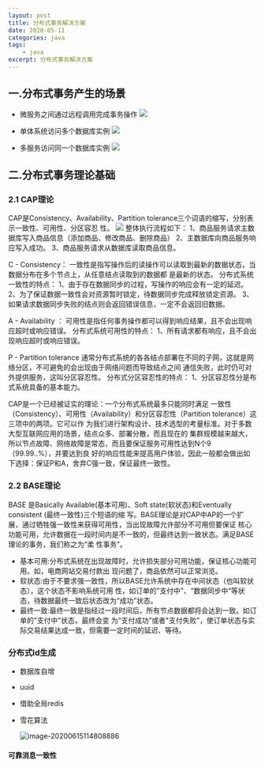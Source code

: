 ```yaml
---
layout: post
title: 分布式事务解决方案
date: 2020-05-11
categories: java
tags: 
    - java
excerpt: 分布式事务解决方案
---
```


## 一.分布式事务产生的场景
- 微服务之间通过远程调用完成事务操作
![](https://gitee.com/guojun49/images/raw/master/blog-img/2020/06/20200609173848.png)

- 单体系统访问多个数据库实例
![](https://gitee.com/guojun49/images/raw/master/blog-img/2020/06/20200609173856.png)

- 多服务访问同一个数据库实例
![](https://gitee.com/guojun49/images/raw/master/blog-img/2020/06/20200609173859.png)

## 二.分布式事务理论基础
### 2.1 CAP理论
CAP是Consistency、Availability、Partition tolerance三个词语的缩写，分别表示一致性、可用性、分区容忍
性。
![](https://gitee.com/guojun49/images/raw/master/blog-img/2020/06/20200609174033.png)
整体执行流程如下：
1、商品服务请求主数据库写入商品信息（添加商品、修改商品、删除商品）
2、主数据库向商品服务响应写入成功。
3、商品服务请求从数据库读取商品信息。


C - Consistency：
一致性是指写操作后的读操作可以读取到最新的数据状态，当数据分布在多个节点上，从任意结点读取到的数据都
是最新的状态。
分布式系统一致性的特点：
1、由于存在数据同步的过程，写操作的响应会有一定的延迟。
2、为了保证数据一致性会对资源暂时锁定，待数据同步完成释放锁定资源。
3、如果请求数据同步失败的结点则会返回错误信息，一定不会返回旧数据。

A - Availability ：
可用性是指任何事务操作都可以得到响应结果，且不会出现响应超时或响应错误。
分布式系统可用性的特点：
1、所有请求都有响应，且不会出现响应超时或响应错误。

P - Partition tolerance 
通常分布式系统的各各结点部署在不同的子网，这就是网络分区，不可避免的会出现由于网络问题而导致结点之间
通信失败，此时仍可对外提供服务，这叫分区容忍性。
分布式分区容忍性的特点：
1、分区容忍性分是布式系统具备的基本能力。

CAP是一个已经被证实的理论：一个分布式系统最多只能同时满足
一致性（Consistency）、可用性（Availability）和分区容忍性（Partition tolerance）这三项中的两项。它可以作
为我们进行架构设计、技术选型的考量标准。对于多数大型互联网应用的场景，结点众多、部署分散，而且现在的
集群规模越来越大，所以节点故障、网络故障是常态，而且要保证服务可用性达到N个9（99.99..%），并要达到良
好的响应性能来提高用户体验，因此一般都会做出如下选择：保证P和A，舍弃C强一致，保证最终一致性。


### 2.2 BASE理论
BASE 是Basically Available(基本可用)、Soft state(软状态)和Eventually consistent (最终一致性)三个短语的缩
写。BASE理论是对CAP中AP的一个扩展，通过牺牲强一致性来获得可用性，当出现故障允许部分不可用但要保证
核心功能可用，允许数据在一段时间内是不一致的，但最终达到一致状态。满足BASE理论的事务，我们称之为“柔
性事务”。

- 基本可用:分布式系统在出现故障时，允许损失部分可用功能，保证核心功能可用。如，电商网站交易付款出
现问题了，商品依然可以正常浏览。
- 软状态:由于不要求强一致性，所以BASE允许系统中存在中间状态（也叫软状态），这个状态不影响系统可用
性，如订单的"支付中"、“数据同步中”等状态，待数据最终一致后状态改为“成功”状态。
- 最终一致:最终一致是指经过一段时间后，所有节点数据都将会达到一致。如订单的"支付中"状态，最终会变
为“支付成功”或者"支付失败"，使订单状态与实际交易结果达成一致，但需要一定时间的延迟、等待。

### 分布式Id生成
- 数据库自增

- uuid

- 借助全局redis

- 雪花算法

  ![image-20200615114808886](https://gitee.com/guojun49/images/raw/master/blog-img/2020/06/20200615114815.png)

#### 可靠消息一致性